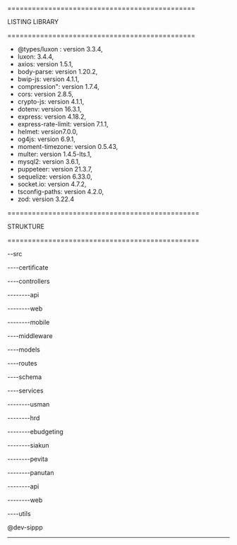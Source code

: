 ==============================================

LISTING LIBRARY

==============================================

- @types/luxon : version 3.3.4,
- luxon: 3.4.4,
- axios: version 1.5.1,
- body-parse:  version 1.20.2,
- bwip-js: version 4.1.1,
- compression":  version 1.7.4,
- cors: version 2.8.5,
- crypto-js: version 4.1.1,
- dotenv: version 16.3.1,
- express: version 4.18.2,
- express-rate-limit: version 7.1.1,
- helmet: version7.0.0,
- og4js: version 6.9.1,
- moment-timezone: version 0.5.43,
- multer: version 1.4.5-lts.1,
- mysql2: version 3.6.1,
- puppeteer: version 21.3.7,
- sequelize: version 6.33.0,
- socket.io: version 4.7.2,
- tsconfig-paths: version 4.2.0,
- zod: version 3.22.4



===============================================

STRUKTURE

===============================================

--src

----certificate

----controllers

--------api

--------web

--------mobile

----middleware

----models

----routes

----schema

----services

--------usman

--------hrd

--------ebudgeting

--------siakun

--------pevita

--------panutan

--------api

--------web

----utils



@dev-sippp


---
